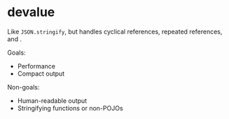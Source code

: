 # devalue

Like `JSON.stringify`, but handles cyclical references, repeated references, and .

Goals:

* Performance
* Compact output

Non-goals:

* Human-readable output
* Stringifying functions or non-POJOs